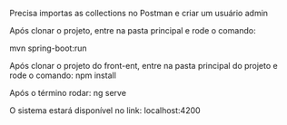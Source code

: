 Precisa importas as collections no Postman e criar um usuário admin

Após clonar o projeto, entre na pasta principal e rode o comando:

mvn spring-boot:run

Após clonar o projeto do front-ent, entre na pasta principal do projeto e rode o comando:
npm install

Após o término rodar:
ng serve

O sistema estará disponível no link: localhost:4200


